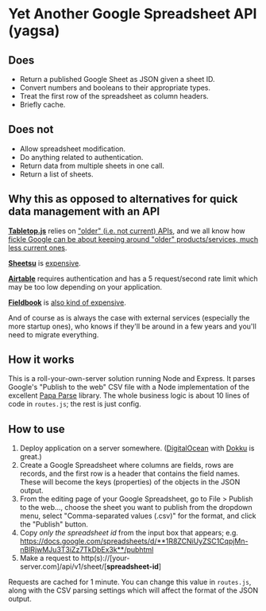 # Yet Another Google Spreadsheet API (yagsa)

## Does

- Return a published Google Sheet as JSON given a sheet ID.
- Convert numbers and booleans to their appropriate types.
- Treat the first row of the spreadsheet as column headers.
- Briefly cache.

## Does not

- Allow spreadsheet modification.
- Do anything related to authentication.
- Return data from multiple sheets in one call.
- Return a list of sheets.

## Why this as opposed to alternatives for quick data management with an API

**[Tabletop.js](https://github.com/jsoma/tabletop)** relies on ["older" (i.e. not current) APIs](https://developers.google.com/gdata/samples/spreadsheet_sample), and we all know how [fickle Google can be about keeping around "older" products/services, much less current ones](https://en.wikipedia.org/wiki/Category:Discontinued_Google_services).

**[Sheetsu](https://sheetsu.com)** is [expensive](https://sheetsu.com/pricing).

**[Airtable](https://airtable.com)** requires authentication and has a 5 request/second rate limit which may be too low depending on your application.

**[Fieldbook](https://fieldbook.com)** is [also kind of expensive](http://docs.fieldbook.com/docs/plans-and-pricing).

And of course as is always the case with external services (especially the more startup ones), who knows if they'll be around in a few years and you'll need to migrate everything.

## How it works

This is a roll-your-own-server solution running Node and Express. It parses Google's "Publish to the web" CSV file with a Node implementation of the excellent [Papa Parse](http://papaparse.com) library. The whole business logic is about 10 lines of code in `routes.js`; the rest is just config.

## How to use

1. Deploy application on a server somewhere. ([DigitalOcean](https://www.digitalocean.com) with [Dokku](http://dokku.viewdocs.io/dokku/) is great.)
2. Create a Google Spreadsheet where columns are fields, rows are records, and the first row is a header that contains the field names. These will become the keys (properties) of the objects in the JSON output.
3. From the editing page of your Google Spreadsheet, go to File > Publish to the web..., choose the sheet you want to publish from the dropdown menu, select "Comma-separated values (.csv)" for the format, and click the "Publish" button.
4. Copy *only the spreadsheet id* from the input box that appears; e.g. https://docs.google.com/spreadsheets/d/**1R8ZCNiUyZSC1CqpjMn-nBlRjwMJu3T3iZz7TkDbEx3k**/pubhtml
5. Make a request to http(s)://[your-server.com]/api/v1/sheet/[**spreadsheet-id**]

Requests are cached for 1 minute. You can change this value in `routes.js`, along with the CSV parsing settings which will affect the format of the JSON output.
